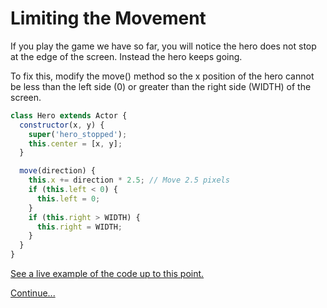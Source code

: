 # Limiting the Movement

If you play the game we have so far, you will notice the hero does not stop at the edge of the screen.
Instead the hero keeps going.

To fix this, modify the move() method so the x position of the hero cannot be less than the left side (0) or greater than the right side (WIDTH) of the screen.

```js
class Hero extends Actor {
  constructor(x, y) {
    super('hero_stopped');
    this.center = [x, y];
  }

  move(direction) {
    this.x += direction * 2.5; // Move 2.5 pixels
    if (this.left < 0) {
      this.left = 0;
    }
    if (this.right > WIDTH) {
      this.right = WIDTH;
    }
  }
}
```

[See a live example of the code up to this point.](https://thisarray.github.io/mdn_platformer_game/06.html)

[Continue...](step07.md)
